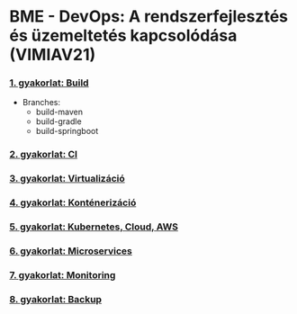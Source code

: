 # BME - DevOps: A rendszerfejlesztés és üzemeltetés kapcsolódása (VIMIAV21)

### [1. gyakorlat: Build](https://github.com/szatmari/devops-build)
  - Branches:
    - build-maven
    - build-gradle
    - build-springboot

### [2. gyakorlat: CI](https://github.com/szatmari/devops-ci)

### [3. gyakorlat: Virtualizáció](https://github.com/szatmari/devops-virtualization)

### [4. gyakorlat: Konténerizáció](https://github.com/szatmari/devops-docker)

### [5. gyakorlat: Kubernetes, Cloud, AWS](https://github.com/szatmari/devops-cloud)

### [6. gyakorlat: Microservices](https://github.com/szatmari/devops-microservices)

### [7. gyakorlat: Monitoring](https://github.com/szatmari/devops-monitoring)

### [8. gyakorlat: Backup](https://github.com/szatmari/devops-backup)
